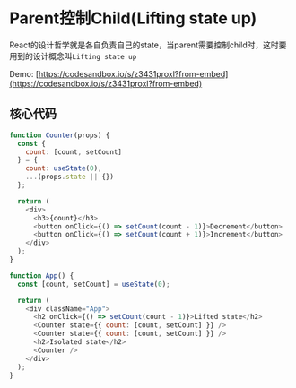 # Parent控制Child(Lifting state up)

React的设计哲学就是各自负责自己的state，当parent需要控制child时，这时要用到的设计概念叫`Lifting state up`&#x20;

Demo: [https://codesandbox.io/s/z3431proxl?from-embed](https://codesandbox.io/s/z3431proxl?from-embed)

## 核心代码

```javascript
function Counter(props) {
  const {
    count: [count, setCount]
  } = {
    count: useState(0),
    ...(props.state || {})
  };

  return (
    <div>
      <h3>{count}</h3>
      <button onClick={() => setCount(count - 1)}>Decrement</button>
      <button onClick={() => setCount(count + 1)}>Increment</button>
    </div>
  );
}

function App() {
  const [count, setCount] = useState(0);

  return (
    <div className="App">
      <h2 onClick={() => setCount(count - 1)}>Lifted state</h2>
      <Counter state={{ count: [count, setCount] }} />
      <Counter state={{ count: [count, setCount] }} />
      <h2>Isolated state</h2>
      <Counter />
    </div>
  );
}
```

